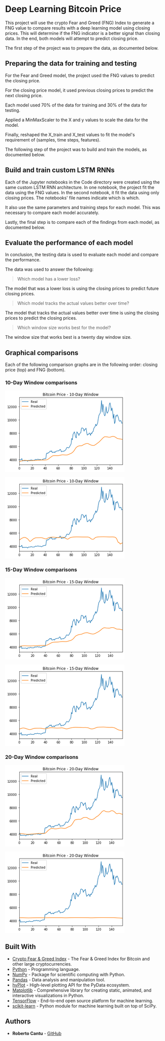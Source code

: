 # Deep Learning Bitcoin Price

This project will use the crypto Fear and Greed (FNG) Index to generate a FNG value to compare results with a deep learning model using closing prices. This will determine if the FNG indicator is a better signal than closing data. In the end, both models will attempt to predict closing price.

The first step of the project was to prepare the data, as documented below.

## Preparing the data for training and testing

For the Fear and Greed model, the project used the FNG values to predict the closing price.

For the closing price model, it used previous closing prices to predict the next closing price.

Each model used 70% of the data for training and 30% of the data for testing.

Applied a MinMaxScaler to the X and y values to scale the data for the model.

Finally, reshaped the X_train and X_test values to fit the model's requirement of (samples, time steps, features).

The following step of the project was to build and train the models, as documented below.

## Build and train custom LSTM RNNs

Each of the Jupyter notebooks in the Code directory were created using the same custom LSTM RNN architecture. In one notebook, the project fit the data using the FNG values. In the second notebook, it fit the data using only closing prices. The notebooks' file names indicate which is which.

It also use the same parameters and training steps for each model. This was necessary to compare each model accurately.

Lastly, the final step is to compare each of the findings from each model, as documented below.

## Evaluate the performance of each model

In conclusion, the testing data is used to evaluate each model and compare the performance.

The data was used to answer the following:

>	Which model has a lower loss?

The model that was a lower loss is using the closing prices to predict future closing prices.

>	Which model tracks the actual values better over time?

The model that tracks the actual values better over time is using the closing prices to predict the closing prices.

>	Which window size works best for the model?

The window size that works best is a twenty day window size.

## Graphical comparisons

Each of the following comparison graphs are in the following order: closing price (top) and FNG (bottom).

### 10-Day Window comparisons

![](./Findings_Graphed/btc_price_10_day_window-closing_price.png)

![](./Findings_Graphed/btc_price_10_day_window-fng.png)

### 15-Day Window comparisons

![](./Findings_Graphed/btc_price_15_day_window-closing_price.png)

![](./Findings_Graphed/btc_price_15_day_window-fng.png)

### 20-Day Window comparisons

![](./Findings_Graphed/btc_price_20_day_window-closing_price.png)

![](./Findings_Graphed/btc_price_20_day_window-fng.png)

## Built With

* [Crypto Fear & Greed Index](https://alternative.me/crypto/fear-and-greed-index/) - The Fear & Greed Index for Bitcoin and other large cryptocurrencies.
* [Python](https://www.python.org/) - Programming language.
* [NumPy](https://numpy.org/doc/stable/) - Package for scientific computing with Python.
* [Pandas](https://pandas.pydata.org/) - Data analysis and manipulation tool.
* [hvPlot](https://hvplot.holoviz.org/) - High-level plotting API for the PyData ecosystem.
* [Matplotlib](https://matplotlib.org/contents.html) - Comprehensive library for creating static, animated, and interactive visualizations in Python.
* [TensorFlow](https://www.tensorflow.org/guide) - End-to-end open source platform for machine learning.
* [scikit-learn](https://github.com/scikit-learn/scikit-learn) - Python module for machine learning built on top of SciPy.

## Authors

* **Roberto Cantu**  - [GitHub](https://github.com/RCantu92)